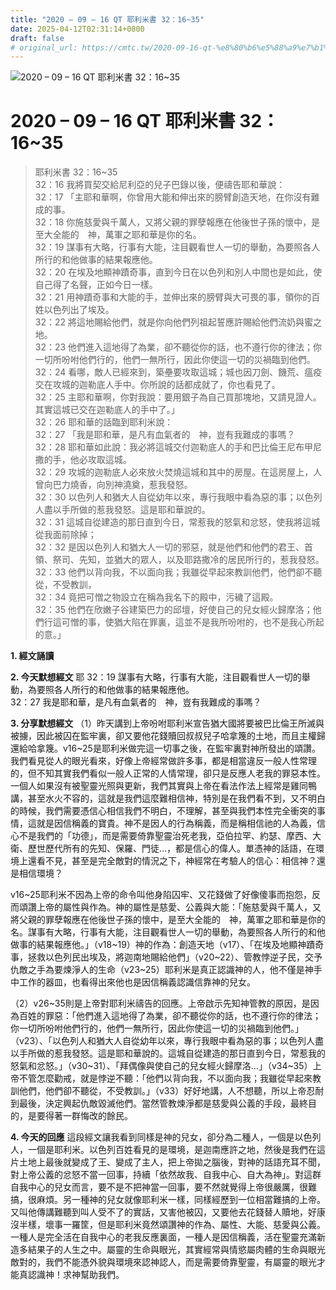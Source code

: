 ```yaml
---
title: "2020 – 09 – 16 QT 耶利米書 32：16~35"
date: 2025-04-12T02:31:14+0800
draft: false
# original_url: https://cmtc.tw/2020-09-16-qt-%e8%80%b6%e5%88%a9%e7%b1%b3%e6%9b%b8-32%ef%bc%9a1635
---
```


![2020 – 09 – 16 QT 耶利米書 32：16\~35](/images/qt.jpg   "2020 – 09 – 16 QT 耶利米書 32：16\~35")

# 2020 – 09 – 16 QT 耶利米書 32：16\~35

> 耶利米書 32：16\~35  
> 32：16 我將買契交給尼利亞的兒子巴錄以後，便禱告耶和華說：  
> 32：17 「主耶和華啊，你曾用大能和伸出來的膀臂創造天地，在你沒有難成的事。  
> 32：18 你施慈愛與千萬人，又將父親的罪孽報應在他後世子孫的懷中，是至大全能的　神，萬軍之耶和華是你的名。  
> 32：19 謀事有大略，行事有大能，注目觀看世人一切的舉動，為要照各人所行的和他做事的結果報應他。  
> 32：20 在埃及地顯神蹟奇事，直到今日在以色列和別人中間也是如此，使自己得了名聲，正如今日一樣。  
> 32：21 用神蹟奇事和大能的手，並伸出來的膀臂與大可畏的事，領你的百姓以色列出了埃及。  
> 32：22 將這地賜給他們，就是你向他們列祖起誓應許賜給他們流奶與蜜之地。  
> 32：23 他們進入這地得了為業，卻不聽從你的話，也不遵行你的律法；你一切所吩咐他們行的，他們一無所行，因此你使這一切的災禍臨到他們。  
> 32：24 看哪，敵人已經來到，築壘要攻取這城；城也因刀劍、饑荒、瘟疫交在攻城的迦勒底人手中。你所說的話都成就了，你也看見了。  
> 32：25 主耶和華啊，你對我說：要用銀子為自己買那塊地，又請見證人。其實這城已交在迦勒底人的手中了。」  
> 32：26 耶和華的話臨到耶利米說：  
> 32：27 「我是耶和華，是凡有血氣者的　神，豈有我難成的事嗎？  
> 32：28 耶和華如此說：我必將這城交付迦勒底人的手和巴比倫王尼布甲尼撒的手，他必攻取這城。  
> 32：29 攻城的迦勒底人必來放火焚燒這城和其中的房屋。在這房屋上，人曾向巴力燒香，向別神澆奠，惹我發怒。  
> 32：30 以色列人和猶大人自從幼年以來，專行我眼中看為惡的事；以色列人盡以手所做的惹我發怒。這是耶和華說的。  
> 32：31 這城自從建造的那日直到今日，常惹我的怒氣和忿怒，使我將這城從我面前除掉；  
> 32：32 是因以色列人和猶大人一切的邪惡，就是他們和他們的君王、首領、祭司、先知，並猶大的眾人，以及耶路撒冷的居民所行的，惹我發怒。  
> 32：33 他們以背向我，不以面向我；我雖從早起來教訓他們，他們卻不聽從，不受教訓，  
> 32：34 竟把可憎之物設立在稱為我名下的殿中，污穢了這殿。  
> 32：35 他們在欣嫩子谷建築巴力的邱壇，好使自己的兒女經火歸摩洛；他們行這可憎的事，使猶大陷在罪裏，這並不是我所吩咐的，也不是我心所起的意。」

**1. 經文誦讀**

**2.  今天默想經文**
耶 32：19 謀事有大略，行事有大能，注目觀看世人一切的舉動，為要照各人所行的和他做事的結果報應他。  
32：27 我是耶和華，是凡有血氣者的　神，豈有我難成的事嗎？

**3. 分享默想經文**
（1）昨天講到上帝吩咐耶利米宣告猶大國將要被巴比倫王所滅與被擄，因此被囚在監牢裏，卻又要他花錢贖回叔叔兒子哈拿篾的土地，而且主權歸還給哈拿篾。v16\~25是耶利米做完這一切事之後，在監牢裏對神所發出的頌讚。我們看見從人的眼光看來，好像上帝經常做許多事，都是相當違反一般人性常理的，但不知其實我們看似一般人正常的人情常理，卻只是反應人老我的罪惡本性。一個人如果沒有被聖靈光照與更新，我們其實與上帝在看法作法上經常是雞同鴨講，甚至水火不容的，這就是我們這麼難相信神，特別是在我們看不到，又不明白的時候，我們需要憑信心相信我們不明白，不理解，甚至與我們本性完全衝突的事情，這就是因信稱義的寶貴。神不是因人的行為稱義，而是稱相信祂的人為義，信心不是我們的「功德」，而是需要倚靠聖靈治死老我，亞伯拉罕、約瑟、摩西、大衛、歷世歷代所有的先知、保羅、門徒…，都是信心的偉人。單憑神的話語，在環境上還看不見，甚至是完全敵對的情況之下，神經常在考驗人的信心：相信神？還是相信環境？

v16\~25耶利米不因為上帝的命令叫他身陷囚牢、又花錢做了好像傻事而抱怨，反而頌讚上帝的屬性與作為。神的屬性是慈愛、公義與大能：「施慈愛與千萬人，又將父親的罪孽報應在他後世子孫的懷中，是至大全能的　神，萬軍之耶和華是你的名。謀事有大略，行事有大能，注目觀看世人一切的舉動，為要照各人所行的和他做事的結果報應他。」（v18\~19）神的作為：創造天地（v17）、「在埃及地顯神蹟奇事，拯救以色列民出埃及，將迦南地賜給他們」（v20\~22）、管教悖逆子民，交予仇敵之手為要煉淨人的生命（v23\~25）耶利米是真正認識神的人，他不僅是神手中工作的器皿，也看得出來他也是因信稱義認識信靠神的兒女。

（2）v26\~35則是上帝對耶利米禱告的回應。上帝啟示先知神管教的原因，是因為百姓的罪惡：「他們進入這地得了為業，卻不聽從你的話，也不遵行你的律法；你一切所吩咐他們行的，他們一無所行，因此你使這一切的災禍臨到他們。」（v23）、「以色列人和猶大人自從幼年以來，專行我眼中看為惡的事；以色列人盡以手所做的惹我發怒。這是耶和華說的。這城自從建造的那日直到今日，常惹我的怒氣和忿怒。」（v30\~31）、「拜偶像與使自己的兒女經火歸摩洛…」（v34\~35）上帝不管怎麼勸戒，就是悖逆不聽：「他們以背向我，不以面向我；我雖從早起來教訓他們，他們卻不聽從，不受教訓。」（v33）好好地講，人不想聽，所以上帝忍耐到最後，決定興起仇敵毀滅他們。當然管教煉淨都是慈愛與公義的手段，最終目的，是要得著一群悔改的餘民。

**4. 今天的回應**
這段經文讓我看到同樣是神的兒女，卻分為二種人，一個是以色列人，一個是耶利米。以色列百姓看見的是環境，是迦南應許之地，然後是我們在這片土地上最後就變成了王、變成了主人，把上帝拋之腦後，對神的話語充耳不聞，對上帝公義的忿怒不當一回事，持續「依然故我、自我中心、自大為神」。對這群自我中心的兒女而言，要不是不把神當一回事，要不然就覺得上帝很嚴厲，很難搞，很麻煩。另一種神的兒女就像耶利米一樣，同樣經歷到一位相當難搞的上帝。又叫他傳講難聽到叫人受不了的實話，又害他被囚，又要他去花錢替人贖地，好康沒半樣，壞事一羅筐，但是耶利米竟然頌讚神的作為、屬性、大能、慈愛與公義。一種人是完全活在自我中心的老我反應裏面，一種人是因信稱義，活在聖靈充滿新造多結果子的人生之中。屬靈的生命與眼光，其實經常與情慾屬肉體的生命與眼光敵對的，我們不能憑外貌與環境來認神認人，而是需要倚靠聖靈，有屬靈的眼光才能真認識神！求神幫助我們。
